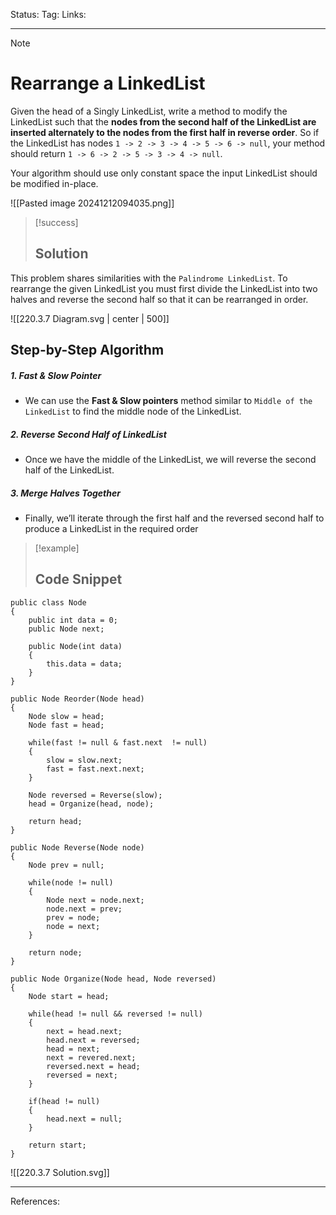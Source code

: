 Status: 
Tag:
Links:

---
> [!note] 
>  # Rearrange a LinkedList

Given the head of a Singly LinkedList, write a method to modify the LinkedList such that the **nodes from the second half of the LinkedList are inserted alternately to the nodes from the first half in reverse order**. So if the LinkedList has nodes `1 -> 2 -> 3 -> 4 -> 5 -> 6 -> null`, your method should return `1 -> 6 -> 2 -> 5 -> 3 -> 4 -> null`.

Your algorithm should use only constant space the input LinkedList should be modified in-place.

![[Pasted image 20241212094035.png]]

> [!success] 
> ## Solution 

This problem shares similarities with the `Palindrome LinkedList`. To rearrange the given LinkedList you must first divide the LinkedList into two halves and reverse the second half so that it can be rearranged in order.


![[220.3.7 Diagram.svg | center | 500]]


## Step-by-Step Algorithm

##### 1. Fast & Slow Pointer
   
   - We can use the **Fast & Slow pointers** method similar to `Middle of the LinkedList` to find the middle node of the LinkedList.

##### 2. Reverse Second Half of LinkedList
   
   - Once we have the middle of the LinkedList, we will reverse the second half of the LinkedList.

##### 3. Merge Halves Together
   
   - Finally, we’ll iterate through the first half and the reversed second half to produce a LinkedList in the required order


> [!example] 
>  ## Code Snippet

``` run-csharp
public class Node
{
	public int data = 0;
	public Node next;
	
	public Node(int data)
	{
		this.data = data;
	}
}
```

``` run-csharp
public Node Reorder(Node head)
{
	Node slow = head;
	Node fast = head;
	
	while(fast != null & fast.next  != null)
	{
		slow = slow.next;
		fast = fast.next.next;
	}
	
	Node reversed = Reverse(slow);
	head = Organize(head, node); 
	
	return head;
}
```

``` run-csharp
public Node Reverse(Node node)
{
	Node prev = null;
	
	while(node != null)
	{
		Node next = node.next;
		node.next = prev;
		prev = node;
		node = next; 
	}
	
	return node;
}
```

``` run-csharp
public Node Organize(Node head, Node reversed)
{	
	Node start = head;
	
	while(head != null && reversed != null)
	{
		next = head.next;
		head.next = reversed;
		head = next;
		next = revered.next;
		reversed.next = head;
		reversed = next;
	}
	
	if(head != null)
	{
		head.next = null;
	}
	
	return start;
}
```


![[220.3.7 Solution.svg]]


---
References: